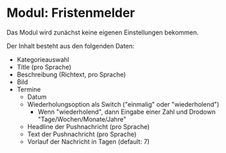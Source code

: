 # Modul: Fristenmelder

Das Modul wird zunächst keine eigenen Einstellungen bekommen.

Der Inhalt besteht aus den folgenden Daten:

- Kategorieauswahl
- Title (pro Sprache)
- Beschreibung (Richtext, pro Sprache)
- Bild
- Termine
  - Datum
  - Wiederholungsoption als Switch ("einmalig" oder "wiederholend")
    - Wenn "wiederholend", dann Eingabe einer Zahl und Drodown "Tage/Wochen/Monate/Jahre"
  - Headline der Pushnachricht (pro Sprache)
  - Text der Pushnachricht (pro Sprache)
  - Vorlauf der Nachricht in Tagen (default: 7)
